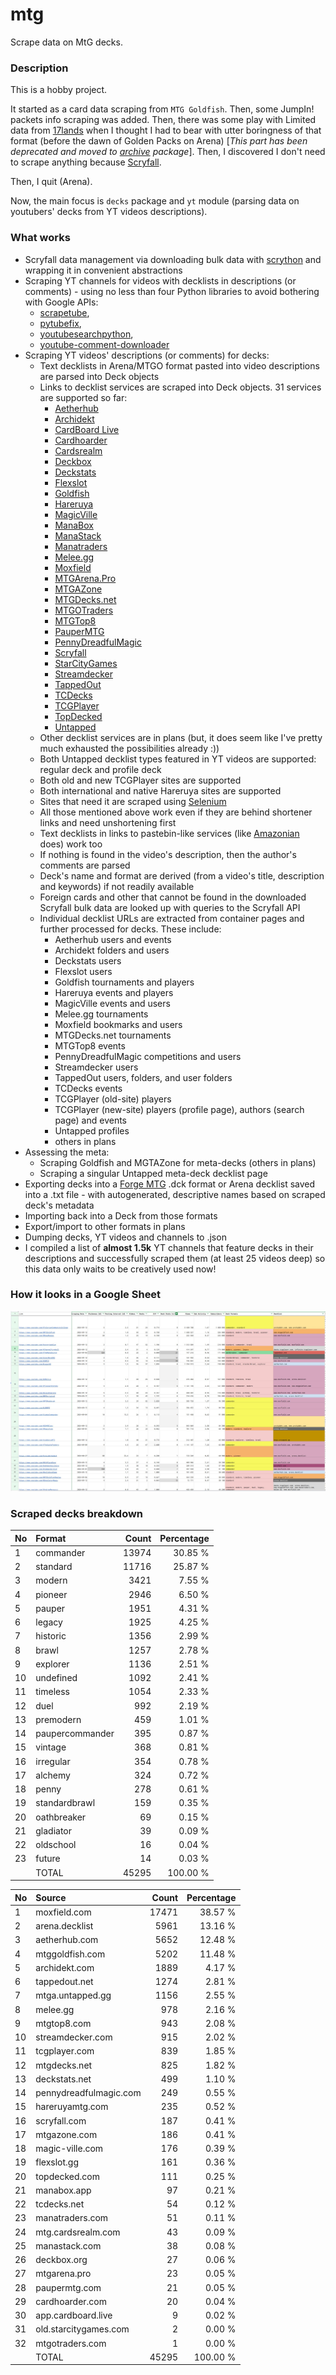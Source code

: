 # mtg
Scrape data on MtG decks.

### Description

This is a hobby project.

It started as a card data scraping from `MTG Goldfish`. Then, some JumpIn! packets info scraping 
was added. Then, there was some play with Limited data from [17lands](https://www.17lands.com) when 
I thought I had to bear with utter boringness of that format (before the dawn of Golden Packs on 
Arena) [_This part has been deprecated and moved to [archive](https://github.com/z33kz33k/mtg/tree/2d5eb0c758953d38ac51840ed3e49c2c25b4fe91/mtgcards/archive) package_]. Then, I discovered I 
don't need to scrape anything because [Scryfall](https://scryfall.com).

Then, I quit (Arena).

Now, the main focus is `decks` package and `yt` module (parsing data on youtubers' decks from YT videos 
descriptions).

### What works

* Scryfall data management via downloading bulk data with 
  [scrython](https://github.com/NandaScott/Scrython) and wrapping it in convenient abstractions
* Scraping YT channels for videos with decklists in descriptions (or comments) - using no less than 
  four Python libraries to avoid bothering with Google APIs: 
    * [scrapetube](https://github.com/dermasmid/scrapetube),
    * [pytubefix](https://github.com/JuanBindez/pytubefix),
    * [youtubesearchpython](https://github.com/alexmercerind/youtube-search-python), 
    * [youtube-comment-downloader](https://github.com/egbertbouman/youtube-comment-downloader) 
* Scraping YT videos' descriptions (or comments) for decks:    
    * Text decklists in Arena/MTGO format pasted into video descriptions are parsed into Deck objects
    * Links to decklist services are scraped into Deck objects. 31 services are supported so far:
        * [Aetherhub](https://aetherhub.com)
        * [Archidekt](https://archidekt.com)
        * [CardBoard Live](https://cardboard.live)
        * [Cardhoarder](https://www.cardhoarder.com)
        * [Cardsrealm](https://mtg.cardsrealm.com/en-us/)
        * [Deckbox](https://deckbox.org)
        * [Deckstats](https://deckstats.net)
        * [Flexslot](https://flexslot.gg)
        * [Goldfish](https://www.mtggoldfish.com)
        * [Hareruya](https://www.hareruyamtg.com/en/)
        * [MagicVille](https://magic-ville.com/fr/index.php)
        * [ManaBox](https://manabox.app)
        * [ManaStack](https://manastack.com/home)
        * [Manatraders](https://www.manatraders.com)
        * [Melee.gg](https://melee.gg)
        * [Moxfield](https://www.moxfield.com)
        * [MTGArena.Pro](https://mtgarena.pro)
        * [MTGAZone](https://mtgazone.com)
        * [MTGDecks.net](https://mtgdecks.net)
        * [MTGOTraders](https://www.mtgotraders.com/store/index.html)
        * [MTGTop8](https://mtgtop8.com/index)
        * [PauperMTG](https://paupermtg.com)
        * [PennyDreadfulMagic](https://pennydreadfulmagic.com)
        * [Scryfall](https://scryfall.com)
        * [StarCityGames](https://starcitygames.com)
        * [Streamdecker](https://www.streamdecker.com/landing)
        * [TappedOut](https://tappedout.net)
        * [TCDecks](https://www.tcdecks.net/index.php)
        * [TCGPlayer](https://infinite.tcgplayer.com)
        * [TopDecked](https://www.topdecked.com)
        * [Untapped](https://mtga.untapped.gg) 
    * Other decklist services are in plans (but, it does seem like I've pretty much exhausted the 
      possibilities already :))
    * Both Untapped decklist types featured in YT videos are supported: regular deck and profile deck
    * Both old and new TCGPlayer sites are supported
    * Both international and native Hareruya sites are supported 
    * Sites that need it are scraped using [Selenium](https://github.com/SeleniumHQ/Selenium)
    * All those mentioned above work even if they are behind shortener links and need unshortening first
    * Text decklists in links to pastebin-like services (like [Amazonian](https://www.youtube.com/@Amazonian) does) work too
    * If nothing is found in the video's description, then the author's comments are parsed
    * Deck's name and format are derived (from a video's title, description and keywords) if not readily available
    * Foreign cards and other that cannot be found in the downloaded Scryfall bulk data are looked 
      up with queries to the Scryfall API
    * Individual decklist URLs are extracted from container pages and further processed for decks. 
      These include:
        * Aetherhub users and events
        * Archidekt folders and users
        * Deckstats users
        * Flexslot users
        * Goldfish tournaments and players
        * Hareruya events and players
        * MagicVille events and users
        * Melee.gg tournaments
        * Moxfield bookmarks and users
        * MTGDecks.net tournaments
        * MTGTop8 events
        * PennyDreadfulMagic competitions and users
        * Streamdecker users
        * TappedOut users, folders, and user folders
        * TCDecks events
        * TCGPlayer (old-site) players
        * TCGPlayer (new-site) players (profile page), authors (search page) and events
        * Untapped profiles
        * others in plans
* Assessing the meta:
    * Scraping Goldfish and MGTAZone for meta-decks (others in plans)
    * Scraping a singular Untapped meta-deck decklist page
* Exporting decks into a [Forge MTG](https://github.com/Card-Forge/forge) .dck format or Arena 
  decklist saved into a .txt file - with autogenerated, descriptive names based on scraped deck's 
  metadata
* Importing back into a Deck from those formats
* Export/import to other formats in plans
* Dumping decks, YT videos and channels to .json
* I compiled a list of **almost 1.5k** YT channels that feature decks in their descriptions and successfully 
  scraped them (at least 25 videos deep) so this data only waits to be creatively used now!

### How it looks in a Google Sheet
![Most popular channels](assets/channels.jpg)

### Scraped decks breakdown
| No | Format | Count | Percentage |
|:---|:-----|------:|-----------:|
| 1  | commander       | 13974 |    30.85 % |
| 2  | standard        | 11716 |    25.87 % |
| 3  | modern          |  3421 |     7.55 % |
| 4  | pioneer         |  2946 |     6.50 % |
| 5  | pauper          |  1951 |     4.31 % |
| 6  | legacy          |  1925 |     4.25 % |
| 7  | historic        |  1356 |     2.99 % |
| 8  | brawl           |  1257 |     2.78 % |
| 9  | explorer        |  1136 |     2.51 % |
| 10 | undefined       |  1092 |     2.41 % |
| 11 | timeless        |  1054 |     2.33 % |
| 12 | duel            |   992 |     2.19 % |
| 13 | premodern       |   459 |     1.01 % |
| 14 | paupercommander |   395 |     0.87 % |
| 15 | vintage         |   368 |     0.81 % |
| 16 | irregular       |   354 |     0.78 % |
| 17 | alchemy         |   324 |     0.72 % |
| 18 | penny           |   278 |     0.61 % |
| 19 | standardbrawl   |   159 |     0.35 % |
| 20 | oathbreaker     |    69 |     0.15 % |
| 21 | gladiator       |    39 |     0.09 % |
| 22 | oldschool       |    16 |     0.04 % |
| 23 | future          |    14 |     0.03 % |
|  | TOTAL           | 45295 | 100.00 %|

| No | Source | Count | Percentage |
|:---|:-----|------:|-----------:|
| 1  | moxfield.com           | 17471 |    38.57 % |
| 2  | arena.decklist         |  5961 |    13.16 % |
| 3  | aetherhub.com          |  5652 |    12.48 % |
| 4  | mtggoldfish.com        |  5202 |    11.48 % |
| 5  | archidekt.com          |  1889 |     4.17 % |
| 6  | tappedout.net          |  1274 |     2.81 % |
| 7  | mtga.untapped.gg       |  1156 |     2.55 % |
| 8  | melee.gg               |   978 |     2.16 % |
| 9  | mtgtop8.com            |   943 |     2.08 % |
| 10 | streamdecker.com       |   915 |     2.02 % |
| 11 | tcgplayer.com          |   839 |     1.85 % |
| 12 | mtgdecks.net           |   825 |     1.82 % |
| 13 | deckstats.net          |   499 |     1.10 % |
| 14 | pennydreadfulmagic.com |   249 |     0.55 % |
| 15 | hareruyamtg.com        |   235 |     0.52 % |
| 16 | scryfall.com           |   187 |     0.41 % |
| 17 | mtgazone.com           |   186 |     0.41 % |
| 18 | magic-ville.com        |   176 |     0.39 % |
| 19 | flexslot.gg            |   161 |     0.36 % |
| 20 | topdecked.com          |   111 |     0.25 % |
| 21 | manabox.app            |    97 |     0.21 % |
| 22 | tcdecks.net            |    54 |     0.12 % |
| 23 | manatraders.com        |    51 |     0.11 % |
| 24 | mtg.cardsrealm.com     |    43 |     0.09 % |
| 25 | manastack.com          |    38 |     0.08 % |
| 26 | deckbox.org            |    27 |     0.06 % |
| 27 | mtgarena.pro           |    23 |     0.05 % |
| 28 | paupermtg.com          |    21 |     0.05 % |
| 29 | cardhoarder.com        |    20 |     0.04 % |
| 30 | app.cardboard.live     |     9 |     0.02 % |
| 31 | old.starcitygames.com  |     2 |     0.00 % |
| 32 | mtgotraders.com        |     1 |     0.00 % |
|  | TOTAL                  | 45295 | 100.00 %|
